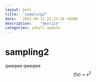 ```yaml
---
layout: post
title:  "sampling2"
date:   2022-04-12 22:23:10 +0200
description:    "desc123"
categories: jekyll update
---
```

# sampling2
qweqwe
qweqwe
$$f(x) = x^2$$